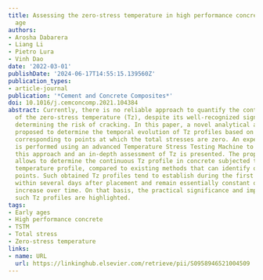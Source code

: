 ```yaml
---
title: Assessing the zero-stress temperature in high performance concrete at early
  age
authors:
- Arosha Dabarera
- Liang Li
- Pietro Lura
- Vinh Dao
date: '2022-03-01'
publishDate: '2024-06-17T14:55:15.139560Z'
publication_types:
- article-journal
publication: '*Cement and Concrete Composites*'
doi: 10.1016/j.cemconcomp.2021.104384
abstract: Currently, there is no reliable approach to quantify the continuous evolution
  of the zero-stress temperature (Tz), despite its well-recognized significance in
  determining the risk of cracking. In this paper, a novel analytical approach is
  proposed to determine the temporal evolution of Tz profiles based on the temperatures
  corresponding to points at which the total stresses are zero. An experimental investigation
  is performed using an advanced Temperature Stress Testing Machine to illustrate
  this approach and an in-depth assessment of Tz is presented. The proposed approach
  allows to determine the continuous Tz profile in concrete subjected to any arbitrary
  temperature profile, compared to existing methods that can identify only discrete
  points. Such obtained Tz profiles tend to establish during the first heat-cool cycle
  within several days after placement and remain essentially constant or even slightly
  increase over time. On that basis, the practical significance and implications of
  such Tz profiles are highlighted.
tags:
- Early ages
- High performance concrete
- TSTM
- Total stress
- Zero-stress temperature
links:
- name: URL
  url: https://linkinghub.elsevier.com/retrieve/pii/S0958946521004509
---
```

